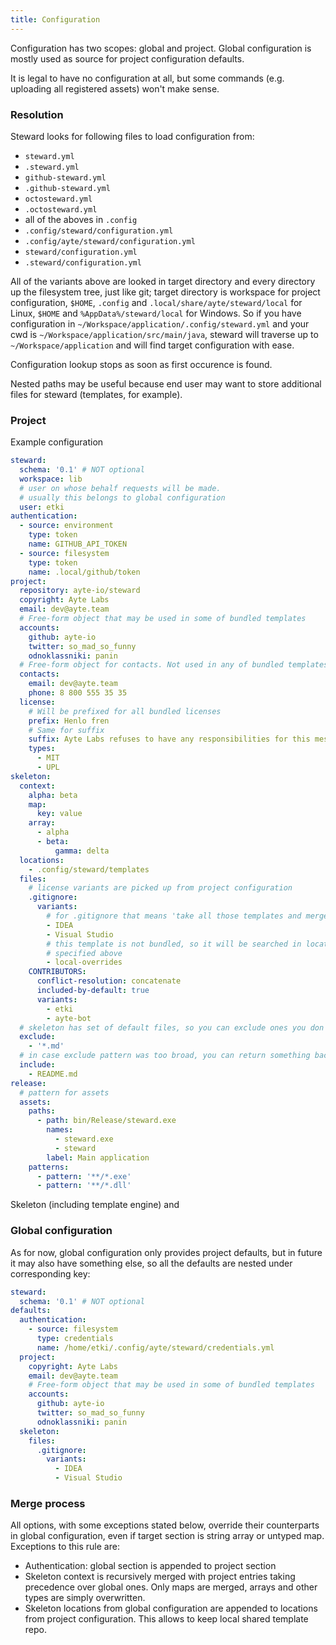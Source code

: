 ```yaml
---
title: Configuration
---
```


Configuration has two scopes: global and project. Global configuration
is mostly used as source for project configuration defaults.

It is legal to have no configuration at all, but some commands (e.g. 
uploading all registered assets) won't make sense.

### Resolution

Steward looks for following files to load configuration from:

- `steward.yml`
- `.steward.yml`
- `github-steward.yml`
- `.github-steward.yml`
- `octosteward.yml`
- `.octosteward.yml`
- all of the aboves in `.config`
- `.config/steward/configuration.yml` 
- `.config/ayte/steward/configuration.yml`
- `steward/configuration.yml`
- `.steward/configuration.yml`

All of the variants above are looked in target directory and every 
directory up the filesystem tree, just like git; target directory is 
workspace for project configuration, `$HOME`, `.config` and
`.local/share/ayte/steward/local` for Linux, `$HOME` and 
`%AppData%/steward/local` for Windows. So if you have configuration in 
`~/Workspace/application/.config/steward.yml` and your cwd is 
`~/Workspace/application/src/main/java`, steward will traverse up to 
`~/Workspace/application` and will find target configuration with ease.

Configuration lookup stops as soon as first occurence is found.

Nested paths may be useful because end user may want to store 
additional files for steward (templates, for example).

### Project

Example configuration

```yaml
steward:
  schema: '0.1' # NOT optional
  workspace: lib
  # user on whose behalf requests will be made.
  # usually this belongs to global configuration
  user: etki
authentication:
  - source: environment
    type: token
    name: GITHUB_API_TOKEN
  - source: filesystem
    type: token
    name: .local/github/token
project:
  repository: ayte-io/steward
  copyright: Ayte Labs
  email: dev@ayte.team
  # Free-form object that may be used in some of bundled templates
  accounts:
    github: ayte-io
    twitter: so_mad_so_funny
    odnoklassniki: panin
  # Free-form object for contacts. Not used in any of bundled templates
  contacts:
    email: dev@ayte.team
    phone: 8 800 555 35 35
  license:
    # Will be prefixed for all bundled licenses
    prefix: Henlo fren
    # Same for suffix
    suffix: Ayte Labs refuses to have any responsibilities for this mess
    types:
      - MIT
      - UPL
skeleton:
  context:
    alpha: beta
    map:
      key: value
    array:
      - alpha
      - beta:
          gamma: delta
  locations:
    - .config/steward/templates
  files:
    # license variants are picked up from project configuration
    .gitignore:
      variants:
        # for .gitignore that means 'take all those templates and merge them'
        - IDEA
        - Visual Studio
        # this template is not bundled, so it will be searched in locations
        # specified above
        - local-overrides
    CONTRIBUTORS:
      conflict-resolution: concatenate 
      included-by-default: true
      variants:
        - etki
        - ayte-bot
  # skeleton has set of default files, so you can exclude ones you don't need  
  exclude:
    - '*.md'
  # in case exclude pattern was too broad, you can return something back
  include:
    - README.md
release:
  # pattern for assets 
  assets:
    paths:
      - path: bin/Release/steward.exe
        names: 
          - steward.exe
          - steward
        label: Main application
    patterns:
      - pattern: '**/*.exe'
      - pattern: '**/*.dll'
```

Skeleton (including template engine) and 

### Global configuration

As for now, global configuration only provides project defaults, but in 
future it may also have something else, so all the defaults are nested 
under corresponding key:

```yaml
steward:
  schema: '0.1' # NOT optional
defaults:
  authentication:
    - source: filesystem
      type: credentials
      name: /home/etki/.config/ayte/steward/credentials.yml
  project:
    copyright: Ayte Labs
    email: dev@ayte.team
    # Free-form object that may be used in some of bundled templates
    accounts:
      github: ayte-io
      twitter: so_mad_so_funny
      odnoklassniki: panin
  skeleton:
    files:
      .gitignore:
        variants:
          - IDEA
          - Visual Studio
```

### Merge process

All options, with some exceptions stated below, override their 
counterparts in global configuration, even if target section is string
array or untyped map. Exceptions to this rule are:

- Authentication: global section is appended to project section
- Skeleton context is recursively merged with project entries taking 
precedence over global ones. Only maps are merged, arrays and other 
types are simply overwritten.
- Skeleton locations from global configuration are appended to 
locations from project configuration. This allows to keep local 
shared template repo.
